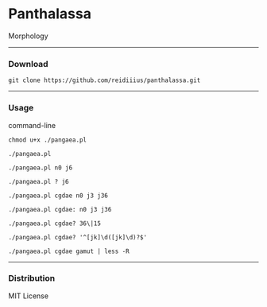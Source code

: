 # Panthalassa
Morphology

---

### Download

    git clone https://github.com/reidiiius/panthalassa.git

---

### Usage
command-line

    chmod u+x ./pangaea.pl

    ./pangaea.pl

    ./pangaea.pl n0 j6

    ./pangaea.pl ? j6

    ./pangaea.pl cgdae n0 j3 j36

    ./pangaea.pl cgdae: n0 j3 j36

    ./pangaea.pl cgdae? 36\|15

    ./pangaea.pl cgdae? '^[jk]\d([jk]\d)?$'

    ./pangaea.pl cgdae gamut | less -R

---

### Distribution
MIT License

